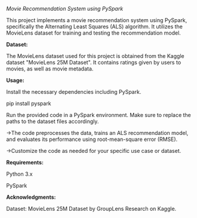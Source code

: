 *Movie Recommendation System using PySpark*

This project implements a movie recommendation system using PySpark, specifically the Alternating Least Squares (ALS) algorithm. It utilizes the MovieLens dataset for training and testing the recommendation model.


**Dataset:**

The MovieLens dataset used for this project is obtained from the Kaggle dataset "MovieLens 25M Dataset". It contains ratings given by users to movies, as well as movie metadata.


**Usage:**

Install the necessary dependencies including PySpark.

pip install pyspark

Run the provided code in a PySpark environment. Make sure to replace the paths to the dataset files accordingly.

->The code preprocesses the data, trains an ALS recommendation model, and evaluates its performance using root-mean-square error (RMSE).

->Customize the code as needed for your specific use case or dataset.


**Requirements:**

Python 3.x

PySpark


**Acknowledgments:**

Dataset: MovieLens 25M Dataset by GroupLens Research on Kaggle.
